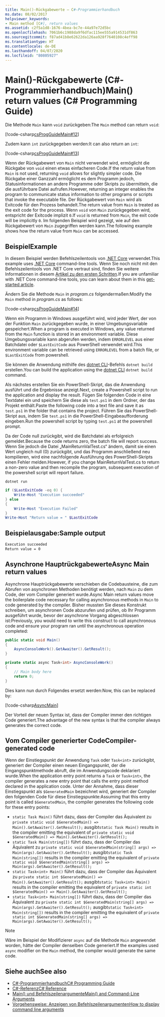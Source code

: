 ```yaml
---
title: Main()-Rückgabewerte – C#-Programmierhandbuch
ms.date: 08/02/2017
helpviewer_keywords:
- Main method [C#], return values
ms.assetid: c2f5a1d8-1676-4bea-bc7e-44a97e72d5bc
ms.openlocfilehash: 7061b6c1988da9f6dfac115ee555a914531df863
ms.sourcegitcommit: f87ad41b8e62622da126aa928f7640108c4eff98
ms.translationtype: HT
ms.contentlocale: de-DE
ms.lasthandoff: 04/07/2020
ms.locfileid: "80805927"
---
```

# <a name="main-return-values-c-programming-guide"></a><span data-ttu-id="a8b86-102">Main()-Rückgabewerte (C#-Programmierhandbuch)</span><span class="sxs-lookup"><span data-stu-id="a8b86-102">Main() return values (C# Programming Guide)</span></span>

<span data-ttu-id="a8b86-103">Die Methode `Main` kann `void` zurückgeben:</span><span class="sxs-lookup"><span data-stu-id="a8b86-103">The `Main` method can return `void`:</span></span>

 [!code-csharp[csProgGuideMain#12](~/samples/snippets/csharp/VS_Snippets_VBCSharp/csProgGuideMain/CS/Class3.cs#12)]

<span data-ttu-id="a8b86-104">Zudem kann `int` zurückgegeben werden:</span><span class="sxs-lookup"><span data-stu-id="a8b86-104">It can also return an `int`:</span></span>

 [!code-csharp[csProgGuideMain#13](~/samples/snippets/csharp/VS_Snippets_VBCSharp/csProgGuideMain/CS/Class3.cs#13)]

<span data-ttu-id="a8b86-105">Wenn der Rückgabewert von `Main` nicht verwendet wird, ermöglicht die Rückgabe von `void` einen etwas einfacheren Code.</span><span class="sxs-lookup"><span data-stu-id="a8b86-105">If the return value from `Main` is not used, returning `void` allows for slightly simpler code.</span></span> <span data-ttu-id="a8b86-106">Die Rückgabe einer Ganzzahl ermöglicht es dem Programm jedoch, Statusinformationen an andere Programme oder Skripts zu übermitteln, die die ausführbare Datei aufrufen.</span><span class="sxs-lookup"><span data-stu-id="a8b86-106">However, returning an integer enables the program to communicate status information to other programs or scripts that invoke the executable file.</span></span> <span data-ttu-id="a8b86-107">Der Rückgabewert von `Main` wird als Exitcode für den Prozess behandelt.</span><span class="sxs-lookup"><span data-stu-id="a8b86-107">The return value from `Main` is treated as the exit code for the process.</span></span> <span data-ttu-id="a8b86-108">Wenn `void` von `Main` zurückgegeben wird, entspricht der Exitcode implizit `0`.</span><span class="sxs-lookup"><span data-stu-id="a8b86-108">If `void` is returned from `Main`, the exit code will be implicitly `0`.</span></span> <span data-ttu-id="a8b86-109">Im folgenden Beispiel wird gezeigt, wie auf den Rückgabewert von `Main` zugegriffen werden kann.</span><span class="sxs-lookup"><span data-stu-id="a8b86-109">The following example shows how the return value from `Main` can be accessed.</span></span>

## <a name="example"></a><span data-ttu-id="a8b86-110">Beispiel</span><span class="sxs-lookup"><span data-stu-id="a8b86-110">Example</span></span>

<span data-ttu-id="a8b86-111">In diesem Beispiel werden Befehlszeilentools von [.NET Core](../../../core/index.yml) verwendet.</span><span class="sxs-lookup"><span data-stu-id="a8b86-111">This example uses [.NET Core](../../../core/index.yml) command-line tools.</span></span> <span data-ttu-id="a8b86-112">Wenn Sie noch nicht mit den Befehlszeilentools von .NET Core vertraut sind, finden Sie weitere Informationen in diesem [Artikel zu den ersten Schritten](../../../core/tutorials/cli-create-console-app.md).</span><span class="sxs-lookup"><span data-stu-id="a8b86-112">If you are unfamiliar with .NET Core command-line tools, you can learn about them in this [get-started article](../../../core/tutorials/cli-create-console-app.md).</span></span>

<span data-ttu-id="a8b86-113">Ändern Sie die Methode `Main` in *program.cs* folgendermaßen:</span><span class="sxs-lookup"><span data-stu-id="a8b86-113">Modify the `Main` method in *program.cs* as follows:</span></span>

 [!code-csharp[csProgGuideMain#14](~/samples/snippets/csharp/VS_Snippets_VBCSharp/csProgGuideMain/CS/Class3.cs#14)]

<span data-ttu-id="a8b86-114">Wenn ein Programm in Windows ausgeführt wird, wird jeder Wert, der von der Funktion `Main` zurückgegeben wurde, in einer Umgebungsvariable gespeichert.</span><span class="sxs-lookup"><span data-stu-id="a8b86-114">When a program is executed in Windows, any value returned from the `Main` function is stored in an environment variable.</span></span> <span data-ttu-id="a8b86-115">Diese Umgebungsvariable kann abgerufen werden, indem `ERRORLEVEL` aus einer Batchdatei oder `$LastExitCode` aus PowerShell verwendet wird.</span><span class="sxs-lookup"><span data-stu-id="a8b86-115">This environment variable can be retrieved using `ERRORLEVEL` from a batch file, or `$LastExitCode` from powershell.</span></span>

<span data-ttu-id="a8b86-116">Sie können die Anwendung mithilfe des [dotnet CLI](../../../core/tools/dotnet.md)-Befehls `dotnet build` erstellen.</span><span class="sxs-lookup"><span data-stu-id="a8b86-116">You can build the application using the [dotnet CLI](../../../core/tools/dotnet.md) `dotnet build` command.</span></span>

<span data-ttu-id="a8b86-117">Als nächstes erstellen Sie ein PowerShell-Skript, das die Anwendung ausführt und die Ergebnisse anzeigt.</span><span class="sxs-lookup"><span data-stu-id="a8b86-117">Next, create a Powershell script to run the application and display the result.</span></span> <span data-ttu-id="a8b86-118">Fügen Sie folgenden Code in eine Textdatei ein und speichern Sie diese als `test.ps1` in dem Ordner, der das Projekt enthält.</span><span class="sxs-lookup"><span data-stu-id="a8b86-118">Paste the following code into a text file and save it as `test.ps1` in the folder that contains the project.</span></span> <span data-ttu-id="a8b86-119">Führen Sie das PowerShell-Skript aus, indem Sie `test.ps1` in die PowerShell-Eingabeaufforderung eingeben.</span><span class="sxs-lookup"><span data-stu-id="a8b86-119">Run the powershell script by typing `test.ps1` at the powershell prompt.</span></span>

<span data-ttu-id="a8b86-120">Da der Code null zurückgibt, wird die Batchdatei als erfolgreich gemeldet.</span><span class="sxs-lookup"><span data-stu-id="a8b86-120">Because the code returns zero, the batch file will report success.</span></span> <span data-ttu-id="a8b86-121">Wenn Sie jedoch die Datei „MainReturnValTest.cs“ ändern, damit sie einen Wert ungleich null (0) zurückgibt, und das Programm anschließend neu kompilieren, wird eine nachfolgende Ausführung des PowerShell-Skripts einen Fehler melden.</span><span class="sxs-lookup"><span data-stu-id="a8b86-121">However, if you change MainReturnValTest.cs to return a non-zero value and then recompile the program, subsequent execution of the powershell script will report failure.</span></span>

```dotnetcli
dotnet run
```

```powershell
if ($LastExitCode -eq 0) {
    Write-Host "Execution succeeded"
} else
{
    Write-Host "Execution Failed"
}
Write-Host "Return value = " $LastExitCode
```

## <a name="sample-output"></a><span data-ttu-id="a8b86-122">Beispielausgabe:</span><span class="sxs-lookup"><span data-stu-id="a8b86-122">Sample output</span></span>

```txt
Execution succeeded
Return value = 0
```

## <a name="async-main-return-values"></a><span data-ttu-id="a8b86-123">Asynchrone Hauptrückgabewerte</span><span class="sxs-lookup"><span data-stu-id="a8b86-123">Async Main return values</span></span>

<span data-ttu-id="a8b86-124">Asynchrone Hauptrückgabewerte verschieben die Codebausteine, die zum Abrufen von asynchronen Methoden benötigt werden, nach `Main` zu dem Code, der vom Compiler generiert wurde.</span><span class="sxs-lookup"><span data-stu-id="a8b86-124">Async Main return values move the boilerplate code necessary for calling asynchronous methods in `Main` to code generated by the compiler.</span></span> <span data-ttu-id="a8b86-125">Bisher mussten Sie dieses Konstrukt schreiben, um asynchronen Code abzurufen und prüfen, ob Ihr Programm ausgeführt wurde, bevor der asynchrone Vorgang abgeschlossen ist:</span><span class="sxs-lookup"><span data-stu-id="a8b86-125">Previously, you would need to write this construct to call asynchronous code and ensure your program ran until the asynchronous operation completed:</span></span>

```csharp
public static void Main()
{
    AsyncConsoleWork().GetAwaiter().GetResult();
}

private static async Task<int> AsyncConsoleWork()
{
    // Main body here
    return 0;
}
```

<span data-ttu-id="a8b86-126">Dies kann nun durch Folgendes ersetzt werden:</span><span class="sxs-lookup"><span data-stu-id="a8b86-126">Now, this can be replaced by:</span></span>

[!code-csharp[AsyncMain](../../../../samples/snippets/csharp/main-arguments/program.cs#AsyncMain)]

<span data-ttu-id="a8b86-127">Der Vorteil der neuen Syntax ist, dass der Compiler immer den richtigen Code generiert.</span><span class="sxs-lookup"><span data-stu-id="a8b86-127">The advantage of the new syntax is that the compiler always generates the correct code.</span></span>

## <a name="compiler-generated-code"></a><span data-ttu-id="a8b86-128">Vom Compiler generierter Code</span><span class="sxs-lookup"><span data-stu-id="a8b86-128">Compiler-generated code</span></span>

<span data-ttu-id="a8b86-129">Wenn der Einstiegspunkt der Anwendung `Task` oder `Task<int>` zurückgibt, generiert der Compiler einen neuen Eingangspunkt, der die Eingangspunktmethode abruft, die im Anwendungscode deklariert wurde.</span><span class="sxs-lookup"><span data-stu-id="a8b86-129">When the application entry point returns a `Task` or `Task<int>`, the compiler generates a new entry point that calls the entry point method declared in the application code.</span></span> <span data-ttu-id="a8b86-130">Unter der Annahme, dass dieser Einstiegspunkt als `$GeneratedMain` bezeichnet wird, generiert der Compiler den folgenden Code für diese Einstiegspunkte:</span><span class="sxs-lookup"><span data-stu-id="a8b86-130">Assuming that this entry point is called `$GeneratedMain`, the compiler generates the following code for these entry points:</span></span>

- <span data-ttu-id="a8b86-131">`static Task Main()` führt dazu, dass der Compiler das Äquivalent zu `private static void $GeneratedMain() => Main().GetAwaiter().GetResult();` ausgibt</span><span class="sxs-lookup"><span data-stu-id="a8b86-131">`static Task Main()` results in the compiler emitting the equivalent of `private static void $GeneratedMain() => Main().GetAwaiter().GetResult();`</span></span>
- <span data-ttu-id="a8b86-132">`static Task Main(string[])` führt dazu, dass der Compiler das Äquivalent zu `private static void $GeneratedMain(string[] args) => Main(args).GetAwaiter().GetResult();` ausgibt</span><span class="sxs-lookup"><span data-stu-id="a8b86-132">`static Task Main(string[])` results in the compiler emitting the equivalent of `private static void $GeneratedMain(string[] args) => Main(args).GetAwaiter().GetResult();`</span></span>
- <span data-ttu-id="a8b86-133">`static Task<int> Main()` führt dazu, dass der Compiler das Äquivalent zu `private static int $GeneratedMain() => Main().GetAwaiter().GetResult();` ausgibt</span><span class="sxs-lookup"><span data-stu-id="a8b86-133">`static Task<int> Main()` results in the compiler emitting the equivalent of `private static int $GeneratedMain() => Main().GetAwaiter().GetResult();`</span></span>
- <span data-ttu-id="a8b86-134">`static Task<int> Main(string[])` führt dazu, dass der Compiler das Äquivalent zu `private static int $GeneratedMain(string[] args) => Main(args).GetAwaiter().GetResult();` ausgibt</span><span class="sxs-lookup"><span data-stu-id="a8b86-134">`static Task<int> Main(string[])` results in the compiler emitting the equivalent of `private static int $GeneratedMain(string[] args) => Main(args).GetAwaiter().GetResult();`</span></span>

> [!NOTE]
><span data-ttu-id="a8b86-135">Wäre im Beispiel der Modifizierer `async` auf die Methode `Main` angewendet worden, hätte der Compiler denselben Code generiert.</span><span class="sxs-lookup"><span data-stu-id="a8b86-135">If the examples used `async` modifier on the `Main` method, the compiler would generate the same code.</span></span>

## <a name="see-also"></a><span data-ttu-id="a8b86-136">Siehe auch</span><span class="sxs-lookup"><span data-stu-id="a8b86-136">See also</span></span>

- [<span data-ttu-id="a8b86-137">C#-Programmierhandbuch</span><span class="sxs-lookup"><span data-stu-id="a8b86-137">C# Programming Guide</span></span>](../index.md)
- [<span data-ttu-id="a8b86-138">C#-Referenz</span><span class="sxs-lookup"><span data-stu-id="a8b86-138">C# Reference</span></span>](../index.md)
- [<span data-ttu-id="a8b86-139">Main() und Befehlszeilenargumente</span><span class="sxs-lookup"><span data-stu-id="a8b86-139">Main() and Command-Line Arguments</span></span>](index.md)
- [<span data-ttu-id="a8b86-140">Vorgehensweise: Anzeigen von Befehlszeilenargumenten</span><span class="sxs-lookup"><span data-stu-id="a8b86-140">How to display command line arguments</span></span>](./how-to-display-command-line-arguments.md)
